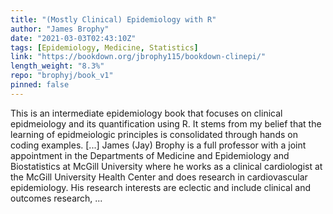 ```yaml
---
title: "(Mostly Clinical) Epidemiology with R"
author: "James Brophy"
date: "2021-03-03T02:43:10Z"
tags: [Epidemiology, Medicine, Statistics]
link: "https://bookdown.org/jbrophy115/bookdown-clinepi/"
length_weight: "8.3%"
repo: "brophyj/book_v1"
pinned: false
---
```


This is an intermediate epidemiology book that focuses on clinical epidmeiology and its quantification using R. It stems from my belief that the learning of epidmeiologic principles is consolidated through hands on coding examples. [...] James (Jay) Brophy is a full professor with a joint appointment in the Departments of Medicine and Epidemiology and Biostatistics at McGill University where he works as a clinical cardiologist at the McGill University Health Center and does research in cardiovascular epidemiology. His research interests are eclectic and include clinical and outcomes research,  ...
